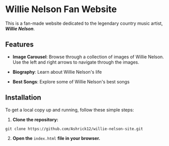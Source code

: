 # Willie Nelson Fan Website

This is a fan-made website dedicated to the legendary country music artist, ***Willie Nelson***.

## Features

- **Image Carousel**: Browse through a collection of images of Willie Nelson. Use the left and right arrows to navigate through the images.

- **Biography**: Learn about Willie Nelson's life

- **Best Songs**: Explore some of Willie Nelson's best songs

## Installation

To get a local copy up and running, follow these simple steps:

1. **Clone the repository:**
```
git clone https://github.com/Ashrick12/willie-nelson-site.git
```
2. **Open the** `index.html` **file in your browser.**
